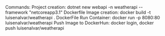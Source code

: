 Commands: 
Project creation: dotnet new webapi -n weatherapi --framework "netcoreapp3.1"
Dockerfile Image creation: docker build -t luisenalvar/weatherapi .
DockerFile Run Container: docker run -p 8080:80 luisenalvar/weatherapi 
Push Image to DockerHun: docker login, docker push luisenalvar/weatherapi